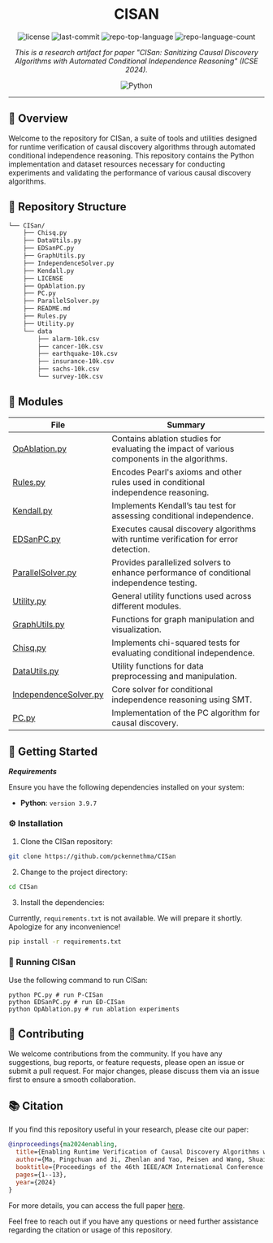 <p align="center">
    <h1 align="center">CISAN</h1>
</p>

<p align="center">
	<img src="https://img.shields.io/github/license/pckennethma/CISan?style=flat&color=0080ff" alt="license">
	<img src="https://img.shields.io/github/last-commit/pckennethma/CISan?style=flat&logo=git&logoColor=white&color=0080ff" alt="last-commit">
	<img src="https://img.shields.io/github/languages/top/pckennethma/CISan?style=flat&color=0080ff" alt="repo-top-language">
	<img src="https://img.shields.io/github/languages/count/pckennethma/CISan?style=flat&color=0080ff" alt="repo-language-count">
<p>
<p align="center">
		<em>This is a research artifact for paper "CISan: Sanitizing Causal Discovery Algorithms with Automated Conditional Independence Reasoning" (ICSE 2024).</em>
</p>
<p align="center">
	<img src="https://img.shields.io/badge/Python-3776AB.svg?style=flat&logo=Python&logoColor=white" alt="Python">
</p>
<hr>

## 📍 Overview

Welcome to the repository for CISan, a suite of tools and utilities designed for runtime verification of causal discovery algorithms through automated conditional independence reasoning. This repository contains the Python implementation and dataset resources necessary for conducting experiments and validating the performance of various causal discovery algorithms.


## 📂 Repository Structure

```sh
└── CISan/
    ├── Chisq.py
    ├── DataUtils.py
    ├── EDSanPC.py
    ├── GraphUtils.py
    ├── IndependenceSolver.py
    ├── Kendall.py
    ├── LICENSE
    ├── OpAblation.py
    ├── PC.py
    ├── ParallelSolver.py
    ├── README.md
    ├── Rules.py
    ├── Utility.py
    └── data
        ├── alarm-10k.csv
        ├── cancer-10k.csv
        ├── earthquake-10k.csv
        ├── insurance-10k.csv
        ├── sachs-10k.csv
        └── survey-10k.csv
```


## 🧩 Modules


| File                                                                                            | Summary                                                                                   |
| ---                                                                                             | ---                                                                                       |
| [OpAblation.py](https://github.com/pckennethma/CISan/blob/master/OpAblation.py)                 | Contains ablation studies for evaluating the impact of various components in the algorithms. |
| [Rules.py](https://github.com/pckennethma/CISan/blob/master/Rules.py)                           | Encodes Pearl's axioms and other rules used in conditional independence reasoning.         |
| [Kendall.py](https://github.com/pckennethma/CISan/blob/master/Kendall.py)                       | Implements Kendall’s tau test for assessing conditional independence.                      |
| [EDSanPC.py](https://github.com/pckennethma/CISan/blob/master/EDSanPC.py)                       | Executes causal discovery algorithms with runtime verification for error detection.        |
| [ParallelSolver.py](https://github.com/pckennethma/CISan/blob/master/ParallelSolver.py)         | Provides parallelized solvers to enhance performance of conditional independence testing.  |
| [Utility.py](https://github.com/pckennethma/CISan/blob/master/Utility.py)                       | General utility functions used across different modules.                                   |
| [GraphUtils.py](https://github.com/pckennethma/CISan/blob/master/GraphUtils.py)                 | Functions for graph manipulation and visualization.                                        |
| [Chisq.py](https://github.com/pckennethma/CISan/blob/master/Chisq.py)                           | Implements chi-squared tests for evaluating conditional independence.                      |
| [DataUtils.py](https://github.com/pckennethma/CISan/blob/master/DataUtils.py)                   | Utility functions for data preprocessing and manipulation.                                  |
| [IndependenceSolver.py](https://github.com/pckennethma/CISan/blob/master/IndependenceSolver.py) | Core solver for conditional independence reasoning using SMT.                              |
| [PC.py](https://github.com/pckennethma/CISan/blob/master/PC.py)                                 | Implementation of the PC algorithm for causal discovery.                                   |



## 🚀 Getting Started

***Requirements***

Ensure you have the following dependencies installed on your system:

* **Python**: `version 3.9.7`

### ⚙️ Installation

1. Clone the CISan repository:

```sh
git clone https://github.com/pckennethma/CISan
```

2. Change to the project directory:

```sh
cd CISan
```

3. Install the dependencies:

Currently, `requirements.txt` is not available. We will prepare it shortly. Apologize for any inconvenience!

```sh
pip install -r requirements.txt
```

### 🤖 Running CISan

Use the following command to run CISan:

```
python PC.py # run P-CISan
python EDSanPC.py # run ED-CISan
python OpAblation.py # run ablation experiments
```

## 🤝 Contributing

We welcome contributions from the community. If you have any suggestions, bug reports, or feature requests, please open an issue or submit a pull request. For major changes, please discuss them via an issue first to ensure a smooth collaboration.

## 📚 Citation

If you find this repository useful in your research, please cite our paper:

```bibtex
@inproceedings{ma2024enabling,
  title={Enabling Runtime Verification of Causal Discovery Algorithms with Automated Conditional Independence Reasoning},
  author={Ma, Pingchuan and Ji, Zhenlan and Yao, Peisen and Wang, Shuai and Ren, Kui},
  booktitle={Proceedings of the 46th IEEE/ACM International Conference on Software Engineering},
  pages={1--13},
  year={2024}
}
```

For more details, you can access the full paper [here](https://doi.org/10.1145/3597503.3623348).

Feel free to reach out if you have any questions or need further assistance regarding the citation or usage of this repository.
